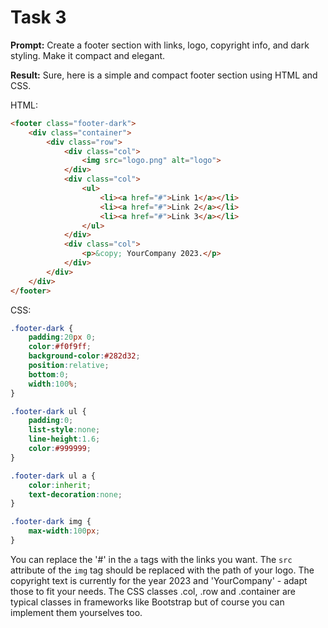 # Task 3

**Prompt:** Create a footer section with links, logo, copyright info, and dark styling. Make it compact and elegant.

**Result:**
Sure, here is a simple and compact footer section using HTML and CSS. 

HTML:

```html
<footer class="footer-dark">
    <div class="container">
        <div class="row">
            <div class="col">
                <img src="logo.png" alt="logo">
            </div>
            <div class="col">
                <ul>
                    <li><a href="#">Link 1</a></li>
                    <li><a href="#">Link 2</a></li>
                    <li><a href="#">Link 3</a></li>
                </ul>
            </div>
            <div class="col">
                <p>&copy; YourCompany 2023.</p>
            </div>
        </div>
    </div>
</footer>
```
CSS:

```css
.footer-dark {
    padding:20px 0;
    color:#f0f9ff;
    background-color:#282d32;
    position:relative;
    bottom:0;
    width:100%;
}

.footer-dark ul {
    padding:0;
    list-style:none;
    line-height:1.6;
    color:#999999;
}

.footer-dark ul a {
    color:inherit;
    text-decoration:none;
}

.footer-dark img {
    max-width:100px;
}
```

You can replace the '#' in the `a` tags with the links you want. The `src` attribute of the `img` tag should be replaced with the path of your logo. The copyright text is currently for the year 2023 and 'YourCompany' - adapt those to fit your needs. The CSS classes .col, .row and .container are typical classes in frameworks like Bootstrap but of course you can implement them yourselves too.
